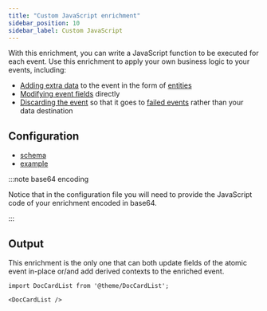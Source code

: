 ```yaml
---
title: "Custom JavaScript enrichment"
sidebar_position: 10
sidebar_label: Custom JavaScript
---
```


With this enrichment, you can write a JavaScript function to be executed for each event. Use this enrichment to apply your own business logic to your events, including:
* [Adding extra data](/docs/enriching-your-data/available-enrichments/custom-javascript-enrichment/writing/index.md#adding-extra-entities-to-the-event) to the event in the form of [entities](/docs/understanding-your-pipeline/entities/index.md)
* [Modifying event fields](/docs/enriching-your-data/available-enrichments/custom-javascript-enrichment/writing/index.md#modifying-event-fields-directly) directly
* [Discarding the event](/docs/enriching-your-data/available-enrichments/custom-javascript-enrichment/writing/index.md#discarding-the-event) so that it goes to [failed events](/docs/understanding-your-pipeline/failed-events/index.md) rather than your data destination

## Configuration

- [schema](https://github.com/snowplow/iglu-central/blob/master/schemas/com.snowplowanalytics.snowplow/javascript_script_config/jsonschema/1-0-0)
- [example](https://github.com/snowplow/enrich/blob/master/config/enrichments/javascript_script_enrichment.json)

:::note base64 encoding

Notice that in the configuration file you will need to provide the JavaScript code of your enrichment encoded in base64.

:::

## Output

This enrichment is the only one that can both update fields of the atomic event in-place or/and add derived contexts to the enriched event.

```mdx-code-block
import DocCardList from '@theme/DocCardList';

<DocCardList />
```

